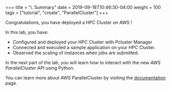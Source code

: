 +++
title = "i. Summary"
date = 2019-09-18T10:46:30-04:00
weight = 100
tags = ["tutorial", "create", "ParallelCluster"]
+++

Congratulations, you have deployed a HPC Cluster on AWS !

In this lab, you have:
- Configured and deployed your HPC Cluster with Pcluster Manager
- Connected and executed a sample application on your HPC Cluster.
- Observed the scaling of instances when jobs are submitted.

In the next part of the lab, you will learn how to interact with the new *AWS ParallelCluster API* using Python.

You can learn more about AWS ParallelCluster by visiting the [documentation](https://docs.aws.amazon.com/parallelcluster/latest/ug/what-is-aws-parallelcluster.html) page.
